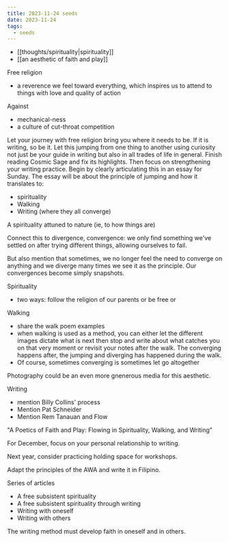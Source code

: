 ```yaml
---
title: 2023-11-24 seeds
date: 2023-11-24
tags:
  - seeds
---
```

- [[thoughts/spirituality|spirituality]]
- [[an aesthetic of faith and play]]

Free religion

- a reverence we feel toward everything, which inspires us to attend to things with love and quality of action

Against
- mechanical-ness
- a culture of cut-throat competition

Let your journey with free religion bring you where it needs to be. If it is writing, so be it. Let this jumping from one thing to another using curiosity not just be your guide in writing but also in all trades of life in general. Finish reading Cosmic Sage and fix its highlights. Then focus on strengthening your writing practice. Begin by clearly articulating this in an essay for Sunday. The essay will be about the principle of jumping and how it translates to:
- spirituality
- Walking
- Writing (where they all converge)

A spirituality attuned to nature (ie, to how things are)

Connect this to divergence, convergence: we only find something we've settled on after trying different things, allowing ourselves to fail.

But also mention that sometimes, we no longer feel the need to converge on anything and we diverge many times we see it as the principle. Our convergences become simply snapshots.

Spirituality
- two ways: follow the religion of our parents or be free or 

Walking
- share the walk poem examples
- when walking is used as a method, you can either let the different images dictate what is next then stop and write about what catches you on that very moment or revisit your notes after the walk. The converging happens after, the jumping and diverging has happened during the walk.
- Of course, sometimes converging is sometimes let go altogether

Photography could be an even more gnenerous media for this aesthetic.

Writing
- mention Billy Collins' process
- Mention Pat Schneider
- Mention Rem Tanauan and Flow

"A Poetics of Faith and Play: Flowing in Spirituality, Walking, and Writing"

For December, focus on your personal relationship to writing.

Next year, consider practicing holding space for workshops.

Adapt the principles of the AWA and write it in Filipino.

Series of articles
- A free subsistent spirituality
- A free subsistent spirituality through writing
- Writing with oneself
- Writing with others

The writing method must develop faith in oneself and in others.